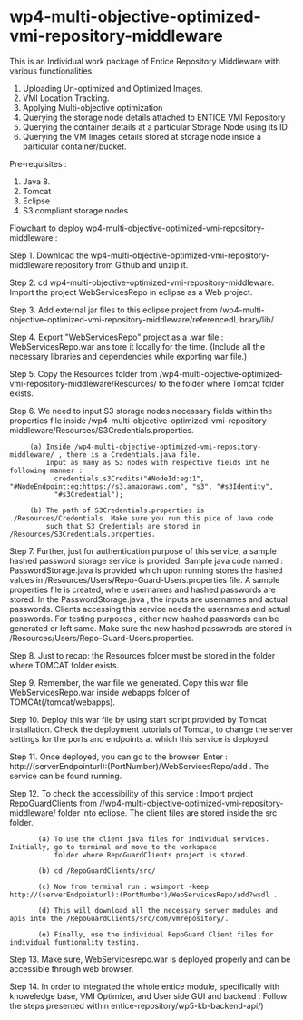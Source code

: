 # wp4-multi-objective-optimized-vmi-repository-middleware
This is an Individual work package of Entice Repository Middleware with various functionalities:

1. Uploading Un-optimized and Optimized Images.
2. VMI Location Tracking.
3. Applying Multi-objective optimization
4. Querying the storage node details attached to ENTICE VMI Repository
5. Querying the container details at a particular Storage Node using its ID
6. Querying the VM Images details stored at storage node inside a particular container/bucket.


Pre-requisites :

1. Java 8.
2. Tomcat 
3. Eclipse 
4. S3 compliant storage nodes


Flowchart to deploy wp4-multi-objective-optimized-vmi-repository-middleware :

Step 1. Download the wp4-multi-objective-optimized-vmi-repository-middleware repository from Github and unzip it.

Step 2. cd wp4-multi-objective-optimized-vmi-repository-middleware. Import the project WebServicesRepo in eclipse as a 
        Web project.

Step 3. Add external jar files to this eclipse project from 
        /wp4-multi-objective-optimized-vmi-repository-middleware/referencedLibrary/lib/

Step 4. Export "WebServicesRepo" project as a .war file : WebServicesRepo.war ans tore it locally for the time. 
        (Include all the necessary libraries and dependencies while exporting war file.) 

Step 5. Copy the Resources folder from /wp4-multi-objective-optimized-vmi-repository-middleware/Resources/ 
        to the folder where Tomcat folder exists.

Step 6. We need to input S3 storage nodes necessary fields within the properties file inside 
        /wp4-multi-objective-optimized-vmi-repository-middleware/Resources/S3Credentials.properties. 

	     (a) Inside /wp4-multi-objective-optimized-vmi-repository-middleware/ , there is a Credentials.java file. 
	         Input as many as S3 nodes with respective fields int he following manner :
		       credentials.s3Credits("#NodeId:eg:1", "#NodeEndpoint:eg:https://s3.amazonaws.com", "s3", "#s3Identity", 
		       "#s3Credential");

	     (b) The path of S3Credentials.properties is ./Resources/Credentials. Make sure you run this pice of Java code 
	         such that S3 Credentials are stored in /Resources/S3Credentials.properties.


Step 7. Further, just for authentication purpose of this service, a sample hashed password storage service is provided. 
        Sample java code named : PasswordStorage.java is provided which upon running stores the hashed values in 
	      /Resources/Users/Repo-Guard-Users.properties file. A sample properties file is created, where usernames and 
	      hashed passwords are stored. In the PasswordStorage.java , the inputs are usernames and actual passwords. Clients 
	      accessing this service needs the usernames and actual passwords. For testing purposes , either new hashed passwords 
	      can be generated or left same. Make sure the new hashed passwrods are stored in 
	      /Resources/Users/Repo-Guard-Users.properties.


Step 8. Just to recap: the Resources folder must be stored in the folder where TOMCAT folder exists.

Step 9. Remember, the war file we generated. Copy this war file WebServicesRepo.war inside webapps folder of 
        TOMCAt(/tomcat/webapps). 

Step 10. Deploy this war file by using start script provided by Tomcat installation. Check the deployment tutorials of 
         Tomcat, to change the server settings for the ports and endpoints at which this service is deployed. 


Step 11. Once deployed, you can go to the browser. Enter : http://(serverEndpointurl):(PortNumber)/WebServicesRepo/add . 
         The service can be found running.

Step 12. To check the accessibility of this service : Import project RepoGuardClients from 
         //wp4-multi-objective-optimized-vmi-repository-middleware/ folder into eclipse. The client files are stored inside the src folder.

	       (a) To use the client java files for individual services. Initially, go to terminal and move to the workspace 
	           folder where RepoGuardClients project is stored. 

	       (b) cd /RepoGuardClients/src/

	       (c) Now from terminal run : wsimport -keep http://(serverEndpointurl):(PortNumber)/WebServicesRepo/add?wsdl .

	       (d) This will download all the necessary server modules and apis into the /RepoGuardClients/src/com/vmrepository/.

	       (e) Finally, use the individual RepoGuard Client files for individual funtionality testing.

Step 13. Make sure, WebServicesrepo.war is deployed properly and can be accessible through web browser.

Step 14. In order to integrated the whole entice module, specifically with knoweledge base, VMI Optimizer, and User 
         side GUI and backend : Follow the steps presented within entice-repository/wp5-kb-backend-api/)



